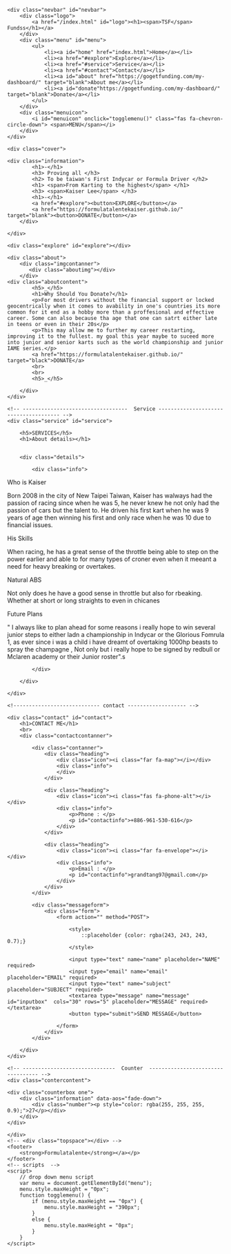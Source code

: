 <!DOCTYPE html>
<html lang="en">
<head>
 
 <link rel="preconnect" href="https://fonts.gstatic.com">
    <link href="https://fonts.googleapis.com/css2?family=Poppins:wght@100;200;300;400;500;600;700;800;900&display=swap" rel="stylesheet">
    <link rel="stylesheet" href="css/index.css">
    <title>KL FUNDING</title> 
  
 <meta charset="UTF-8">
  <meta name="viewport" content="width=device-width, initial-scale=1.0">
  <link rel="stylesheet" href="css/index.css">
  <title>"Once something is a passion, the motivation is there."</title>
  
  
<link rel="preconnect" href="https://fonts.gstatic.com">
<link href="https://fonts.googleapis.com/css2?family=Poppins:wght@100;200;300;400;500;600;700;800;900&display=swap" rel="stylesheet">
<link rel="stylesheet" href="css/index.css">

</head>
</head>
<body>

    <div class="nevbar" id="nevbar">
        <div class="logo">
            <a href="/index.html" id="logo"><h1><span>TSF</span> Fundss</h1></a>
        </div>
        <div class="menu" id="menu">
            <ul>
                <li><a id="home" href="index.html">Home</a></li>
                <li><a href="#explore">Explore</a></li>
                <li><a href="#service">Service</a></li>
                <li><a href="#contact">Contact</a></li>
                <li><a id="about" href="https://gogetfunding.com/my-dashboard/" target="blank">About me</a></li>
                <li><a id="donate"https://gogetfunding.com/my-dashboard/" target="blank">Donate</a></li>
            </ul>
        </div>
        <div class="menuicon">
            <i id="menuicon" onclick="togglemenu()" class="fas fa-chevron-circle-down"> <span>MENU</span></i>
        </div>
    </div>

    <div class="cover">

    <div class="information">
            <h1>-</h1>
            <h3> Proving all </h3>
            <h2> To be taiwan's First Indycar or Formula Driver </h2>
            <h1> <span>From Karting to the highest</span> </h1>
            <h3> <span>Kaiser Lee</span> </h3>
            <h1>-</h1>
            <a href="#explore"><button>EXPLORE</button></a>
            <a href="https://formulatalentekaiser.github.io/" target="blank"><button>DONATE</button></a>
        </div>

    </div>

    <div class="explore" id="explore"></div>

    <div class="about">
        <div class="imgcontanner">
           <div class="aboutimg"></div>
        </div>
    <div class="aboutcontent">
            <h5>_</h5>
            <h1>Why Should You Donate?</h1>
            <p>For most drivers without the financial support or locked geocentrically when it comes to avability in one's countries its more common for it end as a hobby more than a proffesional and effective career. Some can also because tha age that one can satrt either late in teens or even in their 20s</p>
            <p>This may allow me to further my career restarting, improving it to the fullest. my goal this year maybe to suceed more into junior and senior karts such as the world championship and junior IAME series.</p>
            <a href="https://formulatalentekaiser.github.io/" target="black">DONATE</a>
            <br>
            <br>
            <h5>_</h5>

        </div>
    </div>

    <!-- ----------------------------------  Service -------------------------------------- -->
    <div class="service" id="service">

        <h5>SERVICES</h5>
        <h1>About details></h1>
        

        <div class="details">

            <div class="info">

<div class="logo"><i class="fas fa-book-reader"></i></div>
                <p id="head">Who is Kaiser</p>
                <p>Born 2008 in the city of New Taipei Taiwan, Kaiser has walways had the passion of racing since when he was 5, he never knew he not only had the passion of cars but the talent to. He driven his first kart when he was 9 years of age then winning his first and only race when he was 10 due to financial issues.</p>
             </div>
             <div class="info" data-aos="fade-up">
            

<div class="logo"><i class="fas fa-book-open"></i></div>
                <p id="head">His Skills</p>
                <p>When racing, he has a great sense of the throttle being able to step on the power earlier and able to for many types of croner even when it meeant a need for heavy breaking or overtakes.</p>
            </div>

<div class="logo"><i class="fas fa-book-open"></i></div>
                <p id="head">Natural ABS </p>
                <p>Not only does he have a good sense in throttle but also for rbeaking. Whether at short or long straights to even in chicanes</p>
            </div>
            <div class="info" data-aos="fade-up">

<div class="logo"><i class="fas fa-book-open"></i></div>
                <p id="head">Future Plans </p>
                <p>" I always like to plan ahead for some reasons i really hope to win several junior steps to either ladn a championship in Indycar or the Glorious Fomrula 1, as ever since i was a child i have dreamt of overtaking 1000hp beasts to spray the champagne , Not only but i really hope to be signed by redbull or Mclaren academy or their Junior roster".s</p>
            </div>
            <div class="info" data-aos="fade-up">
            
            </div>

        </div>

    </div>

</div>

    <!---------------------------- contact ------------------- -->

    <div class="contact" id="contact">
        <h1>CONTACT ME</h1>
        <br>
        <div class="contactcontanner">

            <div class="contanner">
                <div class="heading">
                    <div class="icon"><i class="far fa-map"></i></div>
                    <div class="info">
                    </div>
                </div>

                <div class="heading">
                    <div class="icon"><i class="fas fa-phone-alt"></i></div>
                    <div class="info">
                        <p>Phone : </p>
                        <p id="contactinfo">+886-961-530-616</p>
                    </div>
                </div>

                <div class="heading">
                    <div class="icon"><i class="far fa-envelope"></i></div>
                    <div class="info">
                        <p>Email : </p>
                        <p id="contactinfo">grandtang97@gmail.com</p>
                    </div>
                </div>
            </div>

            <div class="messageform">
                <div class="form">
                    <form action="" method="POST">

                        <style>
                            ::placeholder {color: rgba(243, 243, 243, 0.7);}
                        </style>

                        <input type="text" name="name" placeholder="NAME" required>
                        <input type="email" name="email" placeholder="EMAIL" required>
                        <input type="text" name="subject" placeholder="SUBJECT" required>
                        <textarea type="message" name="message" id="inputbox"  cols="30" rows="5" placeholder="MESSAGE" required></textarea>
                        <button type="submit">SEND MESSAGE</button>

                    </form>
                </div>
            </div>

        </div>          
    </div>

    <!-- ------------------------------  Counter  ---------------------------------- -->
    <div class="contercontent">

    <div class="counterbox one">
        <div class="information" data-aos="fade-down">
            <div class="number"><p style="color: rgba(255, 255, 255, 0.9);">27</p></div> 
        </div>
    </div>

    </div>
    <!-- <div class="topspace"></div> -->
    <footer>
        <strong>Formulatalente</strong></a></p>
    </footer>
    <!-- scripts  -->
    <script>
        // drop down menu script
        var menu = document.getElementById("menu");
        menu.style.maxHeight = "0px";
        function togglemenu() {
            if (menu.style.maxHeight == "0px") {
                menu.style.maxHeight = "390px";
            }
            else {
                menu.style.maxHeight = "0px";
            }
        }
    </script>

</body>
</html>
